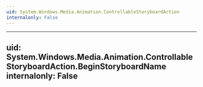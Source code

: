 ```yaml
---
uid: System.Windows.Media.Animation.ControllableStoryboardAction
internalonly: False
---
```


---
uid: System.Windows.Media.Animation.ControllableStoryboardAction.BeginStoryboardName
internalonly: False
---
